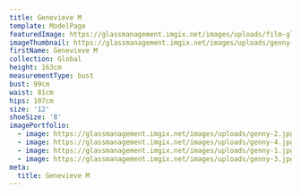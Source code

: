```yaml
---
title: Genevieve M
template: ModelPage
featuredImage: https://glassmanagement.imgix.net/images/uploads/film-global-banner.jpeg
imageThumbnail: https://glassmanagement.imgix.net/images/uploads/genny-1.jpg
firstName: Genevieve M
collection: Global
height: 163cm
measurementType: bust
bust: 99cm
waist: 81cm
hips: 107cm
size: '12'
shoeSize: '8'
imagePortfolio:
  - image: https://glassmanagement.imgix.net/images/uploads/genny-2.jpg
  - image: https://glassmanagement.imgix.net/images/uploads/genny-4.jpg
  - image: https://glassmanagement.imgix.net/images/uploads/genny-1.jpg
  - image: https://glassmanagement.imgix.net/images/uploads/genny-3.jpg
meta:
  title: Genevieve M
---
```



